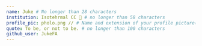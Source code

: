 ```yaml
---
name: Juke # No longer than 28 characters
institution: Isotehrmal CC 🚩 # no longer than 58 characters
profile_pic: pholo.png // # Name and extension of your profile picture(ex. mona.png)
quote: To be, or not to be. # no longer than 100 characters
github_user: JukeFA
---
```

